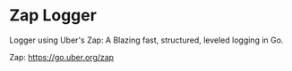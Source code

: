 # Zap Logger

Logger using Uber's Zap: A Blazing fast, structured, leveled logging in Go.

Zap: https://go.uber.org/zap